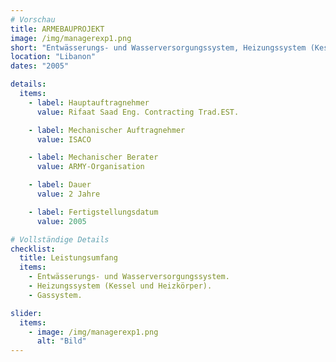 ```yaml
---
# Vorschau
title: ARMEBAUPROJEKT
image: /img/managerexp1.png
short: "Entwässerungs- und Wasserversorgungssystem, Heizungssystem (Kessel und Heizkörper) und Gassystem."
location: "Libanon"
dates: "2005"

details:
  items:
    - label: Hauptauftragnehmer
      value: Rifaat Saad Eng. Contracting Trad.EST.

    - label: Mechanischer Auftragnehmer
      value: ISACO

    - label: Mechanischer Berater
      value: ARMY-Organisation

    - label: Dauer
      value: 2 Jahre

    - label: Fertigstellungsdatum
      value: 2005

# Vollständige Details
checklist:
  title: Leistungsumfang
  items:
    - Entwässerungs- und Wasserversorgungssystem.
    - Heizungssystem (Kessel und Heizkörper).
    - Gassystem.

slider:
  items:
    - image: /img/managerexp1.png
      alt: "Bild"
---
```

